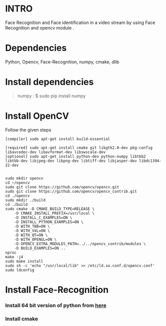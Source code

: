 # INTRO

Face Recognition and Face identification in a video stream by using Face Recognition and opencv module . 

# Dependencies

Python, Opencv, Face-Recognition, numpy, cmake, dlib

# Install dependencies

> numpy :  $ sudo pip install numpy

# Install OpenCV

Follow the given steps

    [compiler] sudo apt-get install build-essential

    [required] sudo apt-get install cmake git libgtk2.0-dev pkg-config libavcodec-dev libavformat-dev libswscale-dev
    [optional] sudo apt-get install python-dev python-numpy libtbb2 libtbb-dev libjpeg-dev libpng-dev libtiff-dev libjasper-dev libdc1394-22-dev


    sudo mkdir opencv
    cd ~/opencv
    sudo git clone https://github.com/opencv/opencv.git
    sudo git clone https://github.com/opencv/opencv_contrib.git
    cd ./opencv
    sudo mkdir ./build
    cd ./build
    sudo cmake -D CMAKE_BUILD_TYPE=RELEASE \
        -D CMAKE_INSTALL_PREFIX=/usr/local \
        -D INSTALL_C_EXAMPLES=ON \
        -D INSTALL_PYTHON_EXAMPLES=ON \
        -D WITH_TBB=ON \
        -D WITH_V4L=ON \
        -D WITH_QT=ON \
        -D WITH_OPENGL=ON \
        -D OPENCV_EXTRA_MODULES_PATH=../../opencv_contrib/modules \
        -D BUILD_EXAMPLES=ON ..
    nproc
    make -j4
    sudo make install
    sudo sh -c 'echo "/usr/local/lib" >> /etc/ld.so.conf.d/opencv.conf'
    sudo ldconfig

# Install Face-Recognition

### Install 64 bit version of python from [here](https://www.python.org/)

### Install cmake 



